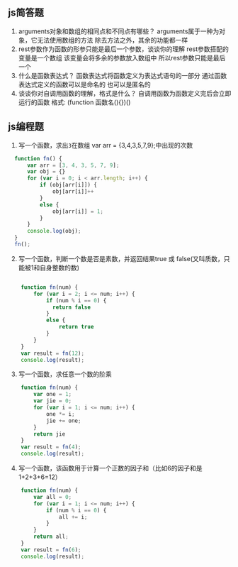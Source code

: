 ## js简答题

1. arguments对象和数组的相同点和不同点有哪些？ arguments属于一种为对象，它无法使用数组的方法 除去方法之外，其余的功能都一样
2. rest参数作为函数的形参只能是最后一个参数，谈谈你的理解 rest参数搭配的变量是一个数组 该变量会将多余的参数放入数组中 所以rest参数只能是最后一个
3. 什么是函数表达式？ 函数表达式将函数定义为表达式语句的一部分 通过函数表达式定义的函数可以是命名的 也可以是匿名的
4. 谈谈你对自调用函数的理解，格式是什么？ 自调用函数为函数定义完后会立即运行的函数 格式: (function 函数名(){})()


## js编程题
1. 写一个函数，求出`3`在数组 var arr = {3,4,3,5,7,9};中出现的次数
 ```js
   function fn() {
       var arr = [3, 4, 3, 5, 7, 9];
       var obj = {}
       for (var i = 0; i < arr.length; i++) {
           if (obj[arr[i]]) {
               obj[arr[i]]++
           }
           else {
               obj[arr[i]] = 1;
           }
       }
       console.log(obj);
   }
   fn();
 ```


2. 写一个函数，判断一个数是否是素数，并返回结果true 或 false(又叫质数，只能被1和自身整数的数)
```js

    function fn(num) {
        for (var i = 2; i <= num; i++) {
            if (num % i == 0) {
              return false
            }
            else {
                return true
            }
        }
    }
    var result = fn(12);
    console.log(result);
```


3. 写一个函数，求任意一个数的阶乘
```js
    function fn(num) {
        var one = 1;
        var jie = 0;
        for (var i = 1; i <= num; i++) {
            one *= i;
            jie += one;
        }
        return jie
    }
    var result = fn(4);
    console.log(result);

```


4. 写一个函数，该函数用于计算一个正数的因子和（比如6的因子和是1+2+3+6=12）
```js
    function fn(num) {
        var all = 0;
        for (var i = 1; i <= num; i++) {
            if (num % i == 0) {
                all += i;
            }
        }
        return all;
    }
    var result = fn(6);
    console.log(result);

```